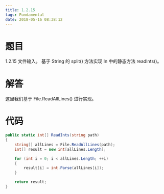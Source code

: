 ```yaml
---
title: 1.2.15
tags: Fundamental
date: 2018-05-16 08:38:12
---
```


# 题目

1.2.15
文件输入。 
基于 String 的 split() 方法实现 In 中的静态方法 readInts()。

# 解答

这里我们基于 File.ReadAllLines() 进行实现。

# 代码

```csharp
public static int[] ReadInts(string path)
{
    string[] allLines = File.ReadAllLines(path);
    int[] result = new int[allLines.Length];

    for (int i = 0; i < allLines.Length; ++i)
    {
        result[i] = int.Parse(allLines[i]);
    }

    return result;
}
```
